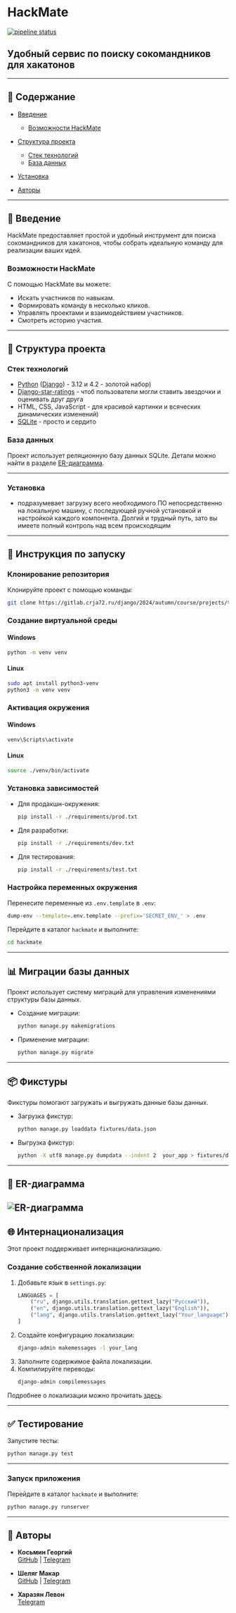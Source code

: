 # HackMate
[![pipeline status](https://gitlab.crja72.ru/django/2024/autumn/course/projects/team-5/badges/main/pipeline.svg)](https://gitlab.crja72.ru/django/2024/autumn/course/projects/team-5/commits/main)

## Удобный сервис по поиску сокомандников для хакатонов

---

## 📖 Содержание
- [Введение](#🏁-введение)
  - [Возможности HackMate](#возможности-hackmate)
- [Структура проекта](#📂-структура-проекта)
  - [Стек технологий](#стек-технологий)
  - [База данных](#база-данных)
- [Установка](#установка)

- [Авторы](#👥-авторы)

---

## 🏁 Введение
HackMate предоставляет простой и удобный инструмент для поиска сокомандников для хакатонов, чтобы собрать идеальную команду для реализации ваших идей.

### Возможности HackMate
С помощью HackMate вы можете:
- Искать участников по навыкам.
- Формировать команду в несколько кликов.
- Управлять проектами и взаимодействием участников.
- Смотреть историю участия.


---

## 📂 Структура проекта

### Стек технологий
- [Python](https://www.python.org/) ([Django](https://www.djangoproject.com/)) - 3.12 и 4.2 - золотой набор)
- [Django-star-ratings](https://django-star-ratings.readthedocs.io/en/latest/) - чтоб пользователи могли ставить звездочки и оценивать друг друга
- HTML, CSS, JavaScript - для красивой картинки и всяческих динамических изменений)
- [SQLite](https://www.sqlite.org/) - просто и сердито

### База данных
Проект использует реляционную базу данных SQLite. Детали можно найти в разделе [ER-диаграмма](#er-диаграмма).

---
### Установка
- подразумевает загрузку всего необходимого ПО непосредственно на локальную
  машину, с последующей ручной установкой и настройкой каждого компонента.
  Долгий и трудный путь, зато вы имеете полный контроль над всем происходящим

---
## 🚀 Инструкция по запуску

### Клонирование репозитория
Клонируйте проект с помощью команды:
```bash
git clone https://gitlab.crja72.ru/django/2024/autumn/course/projects/team-5.git
```

### Создание виртуальной среды
#### Windows
```cmd
python -m venv venv
```
#### Linux
```bash
sudo apt install python3-venv
python3 -m venv venv
```

### Активация окружения
#### Windows
```cmd
venv\Scripts\activate
```
#### Linux
```bash
source ./venv/bin/activate
```

### Установка зависимостей
- Для продакшн-окружения:
  ```bash
  pip install -r ./requirements/prod.txt
  ```
- Для разработки:
  ```bash
  pip install -r ./requirements/dev.txt
  ```
- Для тестирования:
  ```bash
  pip install -r ./requirements/test.txt
  ```

### Настройка переменных окружения
Перенесите переменные из `.env.template` в `.env`:
```bash
dump-env --template=.env.template --prefix='SECRET_ENV_' > .env
```
Перейдите в каталог `hackmate` и выполните:
```bash
cd hackmate
```
---

## 📊 Миграции базы данных
Проект использует систему миграций для управления изменениями структуры базы данных.

- Создание миграции:
  ```bash
  python manage.py makemigrations
  ```
- Применение миграции:
  ```bash
  python manage.py migrate
  ```

---

## 📦 Фикстуры
Фикстуры помогают загружать и выгружать данные базы данных.

- Загрузка фикстур:
  ```bash
  python manage.py loaddata fixtures/data.json
  ```
- Выгрузка фикстур:
  ```bash
  python -X utf8 manage.py dumpdata --indent 2  your_app > fixtures/data.json
  ```

---

## 📐 ER-диаграмма
![ER-диаграмма](./ER.jpg)
---

## 🌐 Интернационализация
Этот проект поддерживает интернационализацию.

### Создание собственной локализации
1. Добавьте язык в `settings.py`:
   ```python
   LANGUAGES = [
       ("ru", django.utils.translation.gettext_lazy("Русский")),
       ("en", django.utils.translation.gettext_lazy("English")),
       ("lang", django.utils.translation.gettext_lazy("Your_language")),
   ]
   ```
2. Создайте конфигурацию локализации:
   ```bash
   django-admin makemessages -l your_lang
   ```
3. Заполните содержимое файла локализации.
4. Компилируйте переводы:
   ```bash
   django-admin compilemessages
   ```

Подробнее о локализации можно прочитать [здесь](https://habr.com/ru/companies/ruvds/articles/498452/).

---
## ✅ Тестирование
Запустите тесты:
   ```bash
   python manage.py test
   ```
---
### Запуск приложения
Перейдите в каталог `hackmate` и выполните:
```bash
python manage.py runserver
```
---


## 👥 Авторы
- **Косьмин Георгий**  
  [GitHub](https://github.com/kiper-acab) | [Telegram](https://t.me/KIPERQW)

- **Шеляг Макар**  
  [GitHub](https://github.com/ShelMakar) | [Telegram](https://t.me/shel_makar)

- **Харазян Левон**  
  [Telegram](https://t.me/l_kharazyan)

